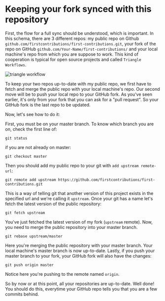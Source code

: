 # Keeping your fork synced with this repository

First, the flow for a full sync should be understood, which is important. In this schema, there are 3 different repos: my public repo on Github `github.com/firstcontributions/first-contributions.git`, your fork of the repo on GitHub `github.com/Your-Name/first-contributions/` and your local machine's repo from which you are suppose to work. This kind of cooperation is typical for open source projects and called `Triangle Workflows`.

<img style="float;" src="https://github.com/firstcontributions/assets/blob/master/gui-tool-tutorials/sublime-merge-tutorial/triangle_workflow.png?raw=true" alt="triangle workflow" />

To keep your two repos up-to-date with my public repo, we first have to fetch and merge the public repo with your local machine's repo.
Our second move will be to push your local repo to your GitHub fork. As you've seen earlier, it's only from your fork that you can ask for a "pull request". So your GitHub fork is the last repo to be updated.

Now, let's see how to do it:

First, you must be on your master branch. To know which branch you are on, check the first line of:
```
git status
```
if you are not already on master:
```
git checkout master
```

Then you should add my public repo to your git with `add upstream remote-url`:
```
git remote add upstream https://github.com/firstcontributions/first-contributions.git
```
This is a way of telling git that another version of this project exists in the specified url and we're calling it `upstream`. Once your git has a name let's fetch the latest version of the public repository:
```
git fetch upstream
```

You've just fetched the latest version of my fork (`upstream` remote). Now, you need to merge the public repository into your master branch.
```
git rebase upstream/master
```
Here you're merging the public repository with your master branch. Your local machine's master branch is now up-to-date. Lastly, if you push your master branch to your fork, your GitHub fork will also have the changes:
```
git push origin master
```
Notice here you're pushing to the remote named `origin`.

So by now or at this point, all your repositories are up-to-date. Well done! You should do this, everytime your GitHub repo tells you that you are a few commits behind.
